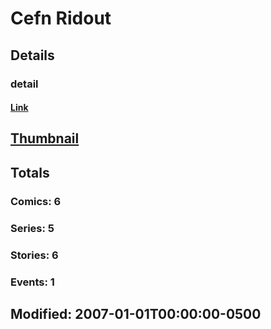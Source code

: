 # Cefn  Ridout 
## Details
### detail
#### [Link](http://marvel.com/comics/creators/3762/cefn_ridout?utm_campaign=apiRef&utm_source=225578a89fc76f3d20fbffda5d17a88d)
## [Thumbnail](http://i.annihil.us/u/prod/marvel/i/mg/b/40/image_not_available.jpg)
## Totals
### Comics: 6
### Series: 5
### Stories: 6
### Events: 1
## Modified: 2007-01-01T00:00:00-0500